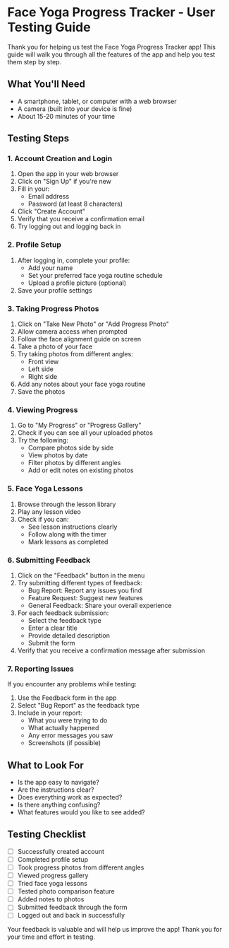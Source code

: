 # Face Yoga Progress Tracker - User Testing Guide

Thank you for helping us test the Face Yoga Progress Tracker app! This guide will walk you through all the features of the app and help you test them step by step.

## What You'll Need
- A smartphone, tablet, or computer with a web browser
- A camera (built into your device is fine)
- About 15-20 minutes of your time

## Testing Steps

### 1. Account Creation and Login
1. Open the app in your web browser
2. Click on "Sign Up" if you're new
3. Fill in your:
   - Email address
   - Password (at least 8 characters)
4. Click "Create Account"
5. Verify that you receive a confirmation email
6. Try logging out and logging back in

### 2. Profile Setup
1. After logging in, complete your profile:
   - Add your name
   - Set your preferred face yoga routine schedule
   - Upload a profile picture (optional)
2. Save your profile settings

### 3. Taking Progress Photos
1. Click on "Take New Photo" or "Add Progress Photo"
2. Allow camera access when prompted
3. Follow the face alignment guide on screen
4. Take a photo of your face
5. Try taking photos from different angles:
   - Front view
   - Left side
   - Right side
6. Add any notes about your face yoga routine
7. Save the photos

### 4. Viewing Progress
1. Go to "My Progress" or "Progress Gallery"
2. Check if you can see all your uploaded photos
3. Try the following:
   - Compare photos side by side
   - View photos by date
   - Filter photos by different angles
   - Add or edit notes on existing photos

### 5. Face Yoga Lessons
1. Browse through the lesson library
2. Play any lesson video
3. Check if you can:
   - See lesson instructions clearly
   - Follow along with the timer
   - Mark lessons as completed

### 6. Submitting Feedback
1. Click on the "Feedback" button in the menu
2. Try submitting different types of feedback:
   - Bug Report: Report any issues you find
   - Feature Request: Suggest new features
   - General Feedback: Share your overall experience
3. For each feedback submission:
   - Select the feedback type
   - Enter a clear title
   - Provide detailed description
   - Submit the form
4. Verify that you receive a confirmation message after submission

### 7. Reporting Issues
If you encounter any problems while testing:
1. Use the Feedback form in the app
2. Select "Bug Report" as the feedback type
3. Include in your report:
   - What you were trying to do
   - What actually happened
   - Any error messages you saw
   - Screenshots (if possible)

## What to Look For
- Is the app easy to navigate?
- Are the instructions clear?
- Does everything work as expected?
- Is there anything confusing?
- What features would you like to see added?

## Testing Checklist
- [ ] Successfully created account
- [ ] Completed profile setup
- [ ] Took progress photos from different angles
- [ ] Viewed progress gallery
- [ ] Tried face yoga lessons
- [ ] Tested photo comparison feature
- [ ] Added notes to photos
- [ ] Submitted feedback through the form
- [ ] Logged out and back in successfully

Your feedback is valuable and will help us improve the app! Thank you for your time and effort in testing.
